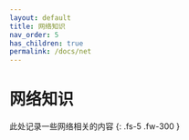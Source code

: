 ```yaml
---
layout: default
title: 网络知识
nav_order: 5
has_children: true
permalink: /docs/net
---
```



# 网络知识

此处记录一些网络相关的内容
{: .fs-5 .fw-300 }

